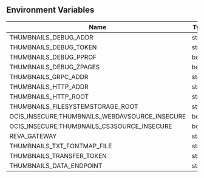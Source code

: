 ## Environment Variables

| Name | Type | Default Value | Description |
|------|------|---------------|-------------|
| THUMBNAILS_DEBUG_ADDR | string | 127.0.0.1:9189 | |
| THUMBNAILS_DEBUG_TOKEN | string |  | |
| THUMBNAILS_DEBUG_PPROF | bool | false | |
| THUMBNAILS_DEBUG_ZPAGES | bool | false | |
| THUMBNAILS_GRPC_ADDR | string | 127.0.0.1:9185 | |
| THUMBNAILS_HTTP_ADDR | string | 127.0.0.1:9186 | |
| THUMBNAILS_HTTP_ROOT | string | /thumbnails | |
| THUMBNAILS_FILESYSTEMSTORAGE_ROOT | string | ~/.ocis/thumbnails | |
| OCIS_INSECURE;THUMBNAILS_WEBDAVSOURCE_INSECURE | bool | true | |
| OCIS_INSECURE;THUMBNAILS_CS3SOURCE_INSECURE | bool | false | |
| REVA_GATEWAY | string | 127.0.0.1:9142 | |
| THUMBNAILS_TXT_FONTMAP_FILE | string |  | |
| THUMBNAILS_TRANSFER_TOKEN | string | changemeplease | |
| THUMBNAILS_DATA_ENDPOINT | string | http://127.0.0.1:9186/thumbnails/data | |